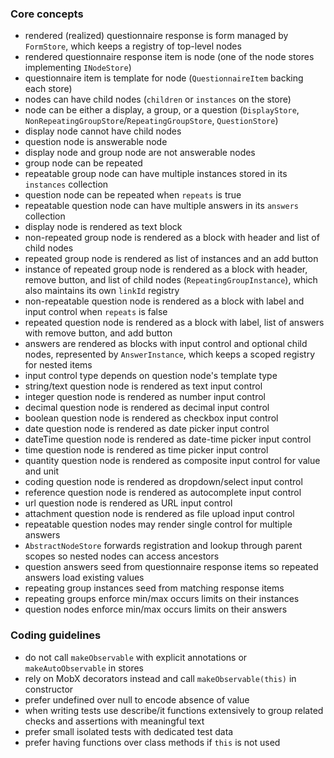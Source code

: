 ### Core concepts
* rendered (realized) questionnaire response is form managed by `FormStore`, which keeps a registry of top-level nodes
* rendered questionnaire response item is node (one of the node stores implementing `INodeStore`)
* questionnaire item is template for node (`QuestionnaireItem` backing each store)
* nodes can have child nodes (`children` or `instances` on the store)
* node can be either a display, a group, or a question (`DisplayStore`, `NonRepeatingGroupStore`/`RepeatingGroupStore`, `QuestionStore`)
* display node cannot have child nodes
* question node is answerable node
* display node and group node are not answerable nodes
* group node can be repeated
* repeatable group node can have multiple instances stored in its `instances` collection
* question node can be repeated when `repeats` is true
* repeatable question node can have multiple answers in its `answers` collection
* display node is rendered as text block
* non-repeated group node is rendered as a block with header and list of child nodes
* repeated group node is rendered as list of instances and an add button
* instance of repeated group node is rendered as a block with header, remove button, and list of child nodes (`RepeatingGroupInstance`), which also maintains its own `linkId` registry
* non-repeatable question node is rendered as a block with label and input control when `repeats` is false
* repeated question node is rendered as a block with label, list of answers with remove button, and add button
* answers are rendered as blocks with input control and optional child nodes, represented by `AnswerInstance`, which keeps a scoped registry for nested items
* input control type depends on question node's template type
* string/text question node is rendered as text input control
* integer question node is rendered as number input control
* decimal question node is rendered as decimal input control
* boolean question node is rendered as checkbox input control
* date question node is rendered as date picker input control
* dateTime question node is rendered as date-time picker input control
* time question node is rendered as time picker input control
* quantity question node is rendered as composite input control for value and unit
* coding question node is rendered as dropdown/select input control
* reference question node is rendered as autocomplete input control
* url question node is rendered as URL input control
* attachment question node is rendered as file upload input control
* repeatable question nodes may render single control for multiple answers
* `AbstractNodeStore` forwards registration and lookup through parent scopes so nested nodes can access ancestors
* question answers seed from questionnaire response items so repeated answers load existing values
* repeating group instances seed from matching response items
* repeating groups enforce min/max occurs limits on their instances
* question nodes enforce min/max occurs limits on their answers

### Coding guidelines
* do not call `makeObservable` with explicit annotations or `makeAutoObservable` in stores
* rely on MobX decorators instead and call `makeObservable(this)` in constructor
* prefer undefined over null to encode absence of value
* when writing tests use describe/it functions extensively to group related checks and assertions with meaningful text
* prefer small isolated tests with dedicated test data
* prefer having functions over class methods if `this` is not used
